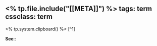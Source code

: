 <% tp.file.include("[[META]]") %>
tags: term
cssclass: term
---

<% tp.system.clipboard() %> [^1]

**See**::